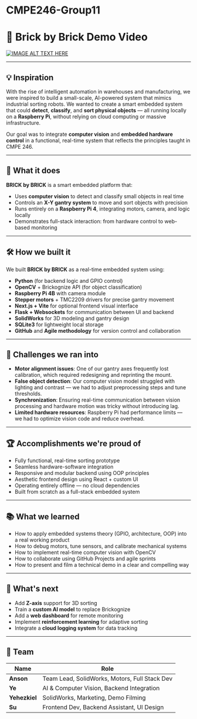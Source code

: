 # CMPE246-Group11

# 🧱 Brick by Brick Demo Video

[![IMAGE ALT TEXT HERE](https://img.youtube.com/vi/-2BJYd74knk/0.jpg)](https://www.youtube.com/watch?v=-2BJYd74knk)

---

## 💡 Inspiration

With the rise of intelligent automation in warehouses and manufacturing, we were inspired to build a small-scale, AI-powered system that mimics industrial sorting robots. We wanted to create a smart embedded system that could **detect**, **classify**, and **sort physical objects** — all running locally on a **Raspberry Pi**, without relying on cloud computing or massive infrastructure.

Our goal was to integrate **computer vision** and **embedded hardware control** in a functional, real-time system that reflects the principles taught in CMPE 246.

---

## 🧠 What it does

**BRICK by BRICK** is a smart embedded platform that:

- Uses **computer vision** to detect and classify small objects in real time  
- Controls an **X-Y gantry system** to move and sort objects with precision  
- Runs entirely on a **Raspberry Pi 4**, integrating motors, camera, and logic locally  
- Demonstrates full-stack interaction: from hardware control to web-based monitoring

---

## 🛠️ How we built it

We built **BRICK by BRICK** as a real-time embedded system using:

- **Python** (for backend logic and GPIO control)  
- **OpenCV** + Brickognize API (for object classification)  
- **Raspberry Pi 4B** with camera module  
- **Stepper motors** + TMC2209 drivers for precise gantry movement  
- **Next.js + Vite** for optional frontend visual interface  
- **Flask + Websockets** for communication between UI and backend  
- **SolidWorks** for 3D modeling and gantry design  
- **SQLite3** for lightweight local storage  
- **GitHub** and **Agile methodology** for version control and collaboration

---

## 🚧 Challenges we ran into

- **Motor alignment issues**: One of our gantry axes frequently lost calibration, which required redesigning and reprinting the mount.
- **False object detection**: Our computer vision model struggled with lighting and contrast — we had to adjust preprocessing steps and tune thresholds.
- **Synchronization**: Ensuring real-time communication between vision processing and hardware motion was tricky without introducing lag.
- **Limited hardware resources**: Raspberry Pi had performance limits — we had to optimize vision code and reduce overhead.

---

## 🏆 Accomplishments we're proud of

- Fully functional, real-time sorting prototype  
- Seamless hardware-software integration  
- Responsive and modular backend using OOP principles  
- Aesthetic frontend design using React + custom UI  
- Operating entirely offline — no cloud dependencies  
- Built from scratch as a full-stack embedded system

---

## 📚 What we learned

- How to apply embedded systems theory (GPIO, architecture, OOP) into a real working product  
- How to debug motors, tune sensors, and calibrate mechanical systems  
- How to implement real-time computer vision with OpenCV  
- How to collaborate using GitHub Projects and agile sprints  
- How to present and film a technical demo in a clear and compelling way

---

## 🚀 What's next

- Add **Z-axis** support for 3D sorting  
- Train a **custom AI model** to replace Brickognize  
- Add a **web dashboard** for remote monitoring  
- Implement **reinforcement learning** for adaptive sorting  
- Integrate a **cloud logging system** for data tracking

---

## 👥 Team

| Name | Role |
|------|------|
| **Anson** | Team Lead, SolidWorks, Motors, Full Stack Dev |
| **Ye** | AI & Computer Vision, Backend Integration |
| **Yehezkiel** | SolidWorks, Marketing, Demo Filming |
| **Su** | Frontend Dev, Backend Assistant, UI Design |
